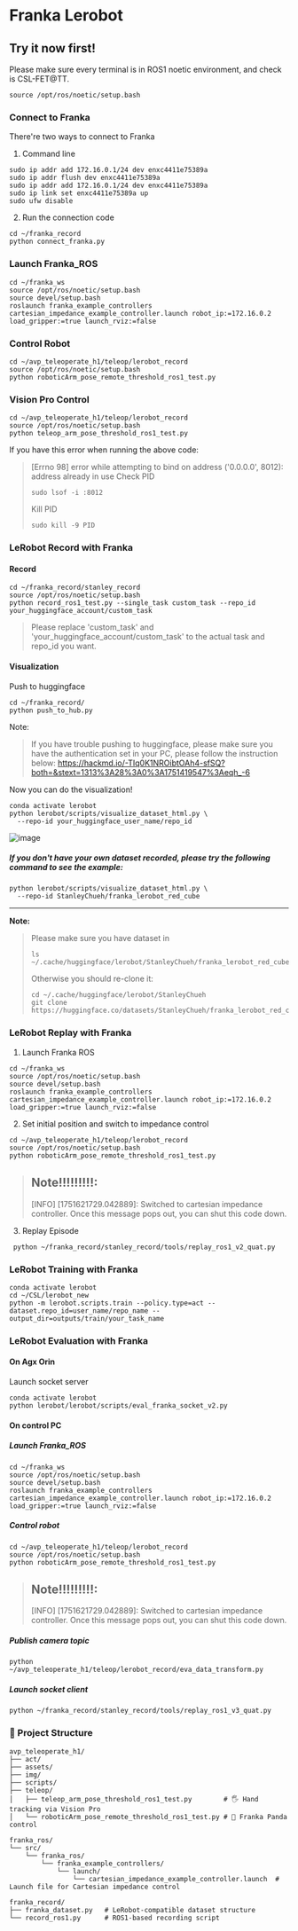 # Franka Lerobot

## Try it now first!
Please make sure every terminal is in ROS1 noetic environment, and check is CSL-FET@TT.
```
source /opt/ros/noetic/setup.bash
```
### Connect to Franka
There're two ways to connect to Franka
1. Command line
```
sudo ip addr add 172.16.0.1/24 dev enxc4411e75389a
sudo ip addr flush dev enxc4411e75389a
sudo ip addr add 172.16.0.1/24 dev enxc4411e75389a
sudo ip link set enxc4411e75389a up
sudo ufw disable
```
2. Run the connection code
```
cd ~/franka_record
python connect_franka.py
```
### Launch Franka_ROS 
```
cd ~/franka_ws
source /opt/ros/noetic/setup.bash
source devel/setup.bash
roslaunch franka_example_controllers cartesian_impedance_example_controller.launch robot_ip:=172.16.0.2 load_gripper:=true launch_rviz:=false 
```

### Control Robot
```
cd ~/avp_teleoperate_h1/teleop/lerobot_record
source /opt/ros/noetic/setup.bash
python roboticArm_pose_remote_threshold_ros1_test.py 
```

### Vision Pro Control
```
cd ~/avp_teleoperate_h1/teleop/lerobot_record
source /opt/ros/noetic/setup.bash
python teleop_arm_pose_threshold_ros1_test.py 
```

If you have this error when running the above code:

> [Errno 98] error while attempting to bind on address ('0.0.0.0', 8012): address already in use
> Check PID
> ```
> sudo lsof -i :8012
> ```
> Kill PID
> ```
> sudo kill -9 PID
> ```

### LeRobot Record with Franka
#### Record
```
cd ~/franka_record/stanley_record
source /opt/ros/noetic/setup.bash
python record_ros1_test.py --single_task custom_task --repo_id your_huggingface_account/custom_task
```
> Please replace 'custom_task' and 'your_huggingface_account/custom_task' to the actual task and repo_id you want.

#### Visualization

Push to huggingface
```
cd ~/franka_record/
python push_to_hub.py 
```
Note:
> If you have trouble pushing to huggingface, please make sure you have the authentication set in your PC, please follow the instruction below:
> https://hackmd.io/-TIq0K1NROibtOAh4-sfSQ?both=&stext=1313%3A28%3A0%3A1751419547%3Aeqh_-6
> 
Now you can do the visualization!
```
conda activate lerobot
python lerobot/scripts/visualize_dataset_html.py \
  --repo-id your_huggingface_user_name/repo_id
```
![image](https://hackmd.io/_uploads/Hyym1lgHlx.png)


##### If you don't have your own dataset recorded, please try the following command to see the example:
```
python lerobot/scripts/visualize_dataset_html.py \
  --repo-id StanleyChueh/franka_lerobot_red_cube
```
-----------------------------
**Note:**
> Please make sure you have dataset in 
> ```
> ls ~/.cache/huggingface/lerobot/StanleyChueh/franka_lerobot_red_cube
> ```
> Otherwise you should re-clone it: 
> ```
> cd ~/.cache/huggingface/lerobot/StanleyChueh
> git clone https://huggingface.co/datasets/StanleyChueh/franka_lerobot_red_cube
> ```

### LeRobot Replay with Franka
1. Launch Franka ROS
```
cd ~/franka_ws
source /opt/ros/noetic/setup.bash
source devel/setup.bash
roslaunch franka_example_controllers cartesian_impedance_example_controller.launch robot_ip:=172.16.0.2 load_gripper:=true launch_rviz:=false 
```
2. Set initial position and switch to impedance control
```
cd ~/avp_teleoperate_h1/teleop/lerobot_record
source /opt/ros/noetic/setup.bash
python roboticArm_pose_remote_threshold_ros1_test.py 
```
> ## Note!!!!!!!!!: 
> [INFO] [1751621729.042889]: Switched to cartesian impedance controller.
> Once this message pops out, you can shut this code down.
3. Replay Episode
```
 python ~/franka_record/stanley_record/tools/replay_ros1_v2_quat.py 
```

### LeRobot Training with Franka
```
conda activate lerobot
cd ~/CSL/lerobot_new
python -m lerobot.scripts.train --policy.type=act --dataset.repo_id=user_name/repo_name --output_dir=outputs/train/your_task_name
```
### LeRobot Evaluation with Franka

#### On Agx Orin 
Launch socket server
```
conda activate lerobot
python lerobot/lerobot/scripts/eval_franka_socket_v2.py
```

#### On control PC

##### Launch Franka_ROS
```
cd ~/franka_ws
source /opt/ros/noetic/setup.bash
source devel/setup.bash
roslaunch franka_example_controllers cartesian_impedance_example_controller.launch robot_ip:=172.16.0.2 load_gripper:=true launch_rviz:=false 
```

##### Control robot
```
cd ~/avp_teleoperate_h1/teleop/lerobot_record
source /opt/ros/noetic/setup.bash
python roboticArm_pose_remote_threshold_ros1_test.py 
```

> ## Note!!!!!!!!!: 
> [INFO] [1751621729.042889]: Switched to cartesian impedance controller.
> Once this message pops out, you can shut this code down.

##### Publish camera topic
```
python ~/avp_teleoperate_h1/teleop/lerobot_record/eva_data_transform.py 
```

##### Launch socket client
```
python ~/franka_record/stanley_record/tools/replay_ros1_v3_quat.py
```

### 📁 Project Structure

```plaintext
avp_teleoperate_h1/
├── act/
├── assets/
├── img/
├── scripts/
├── teleop/
│   ├── teleop_arm_pose_threshold_ros1_test.py        # 🖐️ Hand tracking via Vision Pro
│   └── roboticArm_pose_remote_threshold_ros1_test.py # 🤖 Franka Panda control

franka_ros/
└── src/
    └── franka_ros/
        └── franka_example_controllers/
            └── launch/
                └── cartesian_impedance_example_controller.launch  # Launch file for Cartesian impedance control

franka_record/
├── franka_dataset.py   # LeRobot-compatible dataset structure
└── record_ros1.py      # ROS1-based recording script
```
